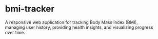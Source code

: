 # bmi-tracker
A responsive web application for tracking Body Mass Index (BMI), managing user history, providing health insights, and visualizing progress over time.
